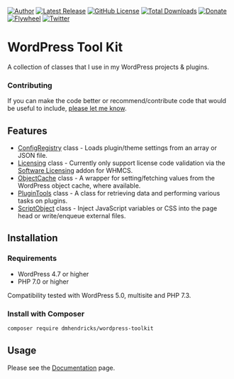 [![Author](https://img.shields.io/badge/author-Daniel%20M.%20Hendricks-blue.svg?colorB=9900cc&style=flat-square)](https://www.danhendricks.com/?utm_source=github.com&utm_medium=campaign&utm_content=button&utm_campaign=dmhendricks%2Fwordpress-toolkit)
[![Latest Release](https://img.shields.io/github/release/dmhendricks/wordpress-toolkit.svg?style=flat-square)](https://github.com/dmhendricks/wordpress-toolkit/releases)
[![GitHub License](https://img.shields.io/badge/license-GPLv2-yellow.svg?style=flat-square)](https://raw.githubusercontent.com/dmhendricks/wordpress-toolkit/master/LICENSE)
[![Total Downloads](https://img.shields.io/packagist/dt/dmhendricks/wordpress-toolkit.svg?style=flat-square)](https://packagist.org/packages/dmhendricks/wordpress-toolkit)
[![Donate](https://img.shields.io/badge/Donate-PayPal-green.svg?style=flat-square)](https://paypal.me/danielhendricks)
[![Flywheel](https://img.shields.io/badge/style-Flywheel-green.svg?style=flat-square&label=get%20hosted&colorB=AE2A21)](https://share.getf.ly/e25g6k?utm_source=github.com&utm_medium=campaign&utm_content=button&utm_campaign=dmhendricks%2Fwordpress-toolkit)
[![Twitter](https://img.shields.io/twitter/url/https/github.com/dmhendricks/wordpress-toolkit.svg?style=social)](https://twitter.com/danielhendricks)

# WordPress Tool Kit

A collection of classes that I use in my WordPress projects & plugins.

### Contributing

If you can make the code better or recommend/contribute code that would be useful to include, [please let me know](https://github.com/dmhendricks/wordpress-toolkit/issues).

## Features

* [ConfigRegistry](https://github.com/dmhendricks/wordpress-toolkit/wiki/ConfigRegistry) class - Loads plugin/theme settings from an array or JSON file.
* [Licensing](https://github.com/dmhendricks/wordpress-toolkit/wiki/Licensing) class - Currently only support license code validation via the [Software Licensing](https://www.whmcs.com/software-licensing/?utm_source=github.com&utm_medium=referral&utm_content=link&utm_campaign=dmhendricks%2Fwordpress-toolkit) addon for WHMCS.
* [ObjectCache](https://github.com/dmhendricks/wordpress-toolkit/wiki/ObjectCache) class - A wrapper for setting/fetching values from the WordPress object cache, where available.
* [PluginTools](https://github.com/dmhendricks/wordpress-toolkit/wiki/PluginTools) class - A class for retrieving data and performing various tasks on plugins.
* [ScriptObject](https://github.com/dmhendricks/wordpress-toolkit/wiki/ScriptObject) class - Inject JavaScript variables or CSS into the page head or write/enqueue external files.

## Installation

### Requirements

* WordPress 4.7 or higher
* PHP 7.0 or higher

Compatibility tested with WordPress 5.0, multisite and PHP 7.3.

### Install with Composer

```bash
composer require dmhendricks/wordpress-toolkit
```

## Usage

Please see the [Documentation](https://github.com/dmhendricks/wordpress-toolkit/wiki) page.

